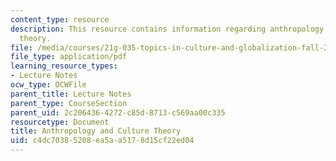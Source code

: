 ```yaml
---
content_type: resource
description: This resource contains information regarding anthropology and culture
  theory.
file: /media/courses/21g-035-topics-in-culture-and-globalization-fall-2003/c4dc70385208ea5aa5178d15cf22ed04_MIT21G_035F03_l14.pdf
file_type: application/pdf
learning_resource_types:
- Lecture Notes
ocw_type: OCWFile
parent_title: Lecture Notes
parent_type: CourseSection
parent_uid: 2c206436-4272-c85d-8713-c569aa00c335
resourcetype: Document
title: Anthropology and Culture Theory
uid: c4dc7038-5208-ea5a-a517-8d15cf22ed04
---
```

